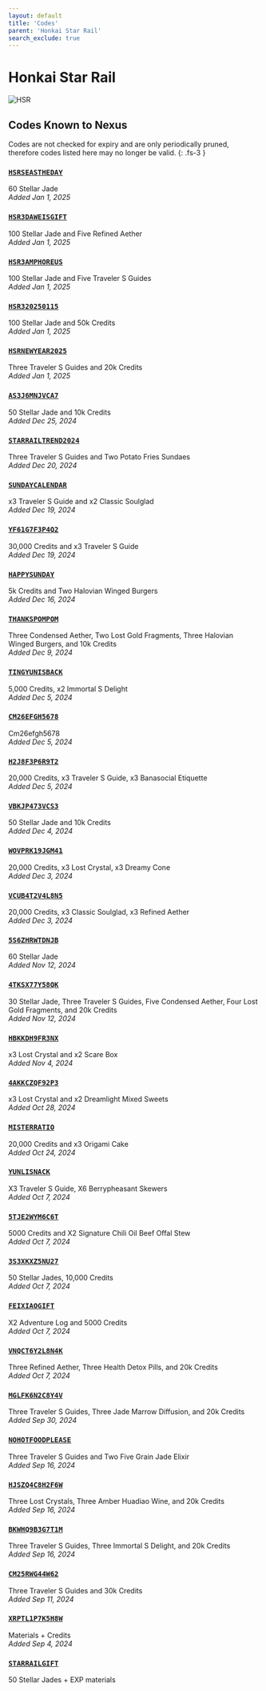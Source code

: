 ```yaml
---
layout: default
title: 'Codes'
parent: 'Honkai Star Rail'
search_exclude: true
---
```


# Honkai Star Rail

![HSR](https://cdn.discordapp.com/emojis/1323743255552331817.png)

## Codes Known to Nexus

Codes are not checked for expiry and are only periodically pruned, therefore codes listed here may no longer be valid.
{: .fs-3 }

### [`HSRSEASTHEDAY`](https://hsr.hoyoverse.com/gift?code=HSRSEASTHEDAY)

60 Stellar Jade<br />*Added Jan 1, 2025*

### [`HSR3DAWEISGIFT`](https://hsr.hoyoverse.com/gift?code=HSR3DAWEISGIFT)

100 Stellar Jade and Five Refined Aether<br />*Added Jan 1, 2025*

### [`HSR3AMPHOREUS`](https://hsr.hoyoverse.com/gift?code=HSR3AMPHOREUS)

100 Stellar Jade and Five Traveler S Guides<br />*Added Jan 1, 2025*

### [`HSR320250115`](https://hsr.hoyoverse.com/gift?code=HSR320250115)

100 Stellar Jade and 50k Credits<br />*Added Jan 1, 2025*

### [`HSRNEWYEAR2025`](https://hsr.hoyoverse.com/gift?code=HSRNEWYEAR2025)

Three Traveler S Guides and 20k Credits<br />*Added Jan 1, 2025*

### [`AS3J6MNJVCA7`](https://hsr.hoyoverse.com/gift?code=AS3J6MNJVCA7)

50 Stellar Jade and 10k Credits<br />*Added Dec 25, 2024*

### [`STARRAILTREND2024`](https://hsr.hoyoverse.com/gift?code=STARRAILTREND2024)

Three Traveler S Guides and Two Potato Fries Sundaes<br />*Added Dec 20, 2024*

### [`SUNDAYCALENDAR`](https://hsr.hoyoverse.com/gift?code=SUNDAYCALENDAR)

x3 Traveler S Guide and x2 Classic Soulglad<br />*Added Dec 19, 2024*

### [`YF61G7F3P4Q2`](https://hsr.hoyoverse.com/gift?code=YF61G7F3P4Q2)

30,000 Credits and x3 Traveler S Guide<br />*Added Dec 19, 2024*

### [`HAPPYSUNDAY`](https://hsr.hoyoverse.com/gift?code=HAPPYSUNDAY)

5k Credits and Two Halovian Winged Burgers<br />*Added Dec 16, 2024*

### [`THANKSPOMPOM`](https://hsr.hoyoverse.com/gift?code=THANKSPOMPOM)

Three Condensed Aether, Two Lost Gold Fragments, Three Halovian Winged Burgers, and 10k Credits<br />*Added Dec 9, 2024*

### [`TINGYUNISBACK`](https://hsr.hoyoverse.com/gift?code=TINGYUNISBACK)

5,000 Credits, x2 Immortal S Delight<br />*Added Dec 5, 2024*

### [`CM26EFGH5678`](https://hsr.hoyoverse.com/gift?code=CM26EFGH5678)

Cm26efgh5678<br />*Added Dec 5, 2024*

### [`H2J8F3P6R9T2`](https://hsr.hoyoverse.com/gift?code=H2J8F3P6R9T2)

20,000 Credits, x3 Traveler S Guide, x3 Banasocial Etiquette<br />*Added Dec 5, 2024*

### [`VBKJP473VCS3`](https://hsr.hoyoverse.com/gift?code=VBKJP473VCS3)

50 Stellar Jade and 10k Credits<br />*Added Dec 4, 2024*

### [`WOVPRK19JGM41`](https://hsr.hoyoverse.com/gift?code=WOVPRK19JGM41)

20,000 Credits, x3 Lost Crystal, x3 Dreamy Cone<br />*Added Dec 3, 2024*

### [`VCUB4T2V4L8N5`](https://hsr.hoyoverse.com/gift?code=VCUB4T2V4L8N5)

20,000 Credits, x3 Classic Soulglad, x3 Refined Aether<br />*Added Dec 3, 2024*

### [`5S6ZHRWTDNJB`](https://hsr.hoyoverse.com/gift?code=5S6ZHRWTDNJB)

60 Stellar Jade<br />*Added Nov 12, 2024*

### [`4TKSX77Y58QK`](https://hsr.hoyoverse.com/gift?code=4TKSX77Y58QK)

30 Stellar Jade, Three Traveler S Guides, Five Condensed Aether, Four Lost Gold Fragments, and 20k Credits<br />*Added Nov 12, 2024*

### [`HBKKDH9FR3NX`](https://hsr.hoyoverse.com/gift?code=HBKKDH9FR3NX)

x3 Lost Crystal and x2 Scare Box<br />*Added Nov 4, 2024*

### [`4AKKCZQF92P3`](https://hsr.hoyoverse.com/gift?code=4AKKCZQF92P3)

x3 Lost Crystal and x2 Dreamlight Mixed Sweets<br />*Added Oct 28, 2024*

### [`MISTERRATIO`](https://hsr.hoyoverse.com/gift?code=MISTERRATIO)

20,000 Credits and x3 Origami Cake<br />*Added Oct 24, 2024*

### [`YUNLISNACK`](https://hsr.hoyoverse.com/gift?code=YUNLISNACK)

X3 Traveler S Guide, X6 Berrypheasant Skewers<br />*Added Oct 7, 2024*

### [`5TJE2WYM6C6T`](https://hsr.hoyoverse.com/gift?code=5TJE2WYM6C6T)

5000 Credits and X2 Signature Chili Oil Beef Offal Stew<br />*Added Oct 7, 2024*

### [`3S3XKXZ5NU27`](https://hsr.hoyoverse.com/gift?code=3S3XKXZ5NU27)

50 Stellar Jades, 10,000 Credits<br />*Added Oct 7, 2024*

### [`FEIXIAOGIFT`](https://hsr.hoyoverse.com/gift?code=FEIXIAOGIFT)

X2 Adventure Log and 5000 Credits<br />*Added Oct 7, 2024*

### [`VNQCT6Y2L8N4K`](https://hsr.hoyoverse.com/gift?code=VNQCT6Y2L8N4K)

Three Refined Aether, Three Health Detox Pills, and 20k Credits<br />*Added Oct 7, 2024*

### [`MGLFK6N2C8Y4V`](https://hsr.hoyoverse.com/gift?code=MGLFK6N2C8Y4V)

Three Traveler S Guides, Three Jade Marrow Diffusion, and 20k Credits<br />*Added Sep 30, 2024*

### [`NOHOTFOODPLEASE`](https://hsr.hoyoverse.com/gift?code=NOHOTFOODPLEASE)

Three Traveler S Guides and Two Five Grain Jade Elixir<br />*Added Sep 16, 2024*

### [`HJSZQ4C8H2F6W`](https://hsr.hoyoverse.com/gift?code=HJSZQ4C8H2F6W)

Three Lost Crystals, Three Amber Huadiao Wine, and 20k Credits<br />*Added Sep 16, 2024*

### [`BKWHQ9B3G7T1M`](https://hsr.hoyoverse.com/gift?code=BKWHQ9B3G7T1M)

Three Traveler S Guides, Three Immortal S Delight, and 20k Credits<br />*Added Sep 16, 2024*

### [`CM25RWG44W62`](https://hsr.hoyoverse.com/gift?code=CM25RWG44W62)

Three Traveler S Guides and 30k Credits<br />*Added Sep 11, 2024*

### [`XRPTL1P7K5H8W`](https://hsr.hoyoverse.com/gift?code=XRPTL1P7K5H8W)

Materials + Credits<br />*Added Sep 4, 2024*

### [`STARRAILGIFT`](https://hsr.hoyoverse.com/gift?code=STARRAILGIFT)

50 Stellar Jades + EXP materials<br />